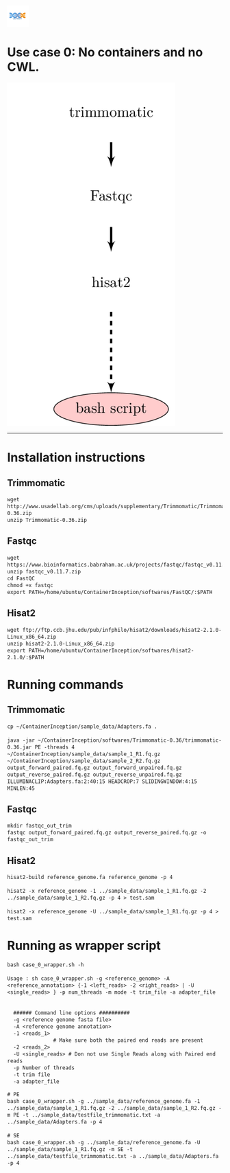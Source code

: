 [![logo](../generate_flowchart/flowChartImages/GerberLogo.w100.png)](/README.md)

# Use case 0: No containers and no CWL.

![alt text](../generate_flowchart/flowChartImages/useCase0.png)

----------

# Installation instructions

## Trimmomatic
```
wget http://www.usadellab.org/cms/uploads/supplementary/Trimmomatic/Trimmomatic-0.36.zip
unzip Trimmomatic-0.36.zip
```

## Fastqc
```
wget https://www.bioinformatics.babraham.ac.uk/projects/fastqc/fastqc_v0.11.7.zip
unzip fastqc_v0.11.7.zip
cd FastQC
chmod +x fastqc
export PATH=/home/ubuntu/ContainerInception/softwares/FastQC/:$PATH
```

## Hisat2
```
wget ftp://ftp.ccb.jhu.edu/pub/infphilo/hisat2/downloads/hisat2-2.1.0-Linux_x86_64.zip
unzip hisat2-2.1.0-Linux_x86_64.zip
export PATH=/home/ubuntu/ContainerInception/softwares/hisat2-2.1.0/:$PATH
```

# Running commands

## Trimmomatic
```
cp ~/ContainerInception/sample_data/Adapters.fa .

java -jar ~/ContainerInception/softwares/Trimmomatic-0.36/trimmomatic-0.36.jar PE -threads 4 ~/ContainerInception/sample_data/sample_1_R1.fq.gz ~/ContainerInception/sample_data/sample_2_R2.fq.gz output_forward_paired.fq.gz output_forward_unpaired.fq.gz output_reverse_paired.fq.gz output_reverse_unpaired.fq.gz ILLUMINACLIP:Adapters.fa:2:40:15 HEADCROP:7 SLIDINGWINDOW:4:15 MINLEN:45
```

## Fastqc
```
mkdir fastqc_out_trim
fastqc output_forward_paired.fq.gz output_reverse_paired.fq.gz -o fastqc_out_trim
```

## Hisat2
```
hisat2-build reference_genome.fa reference_genome -p 4

hisat2 -x reference_genome -1 ../sample_data/sample_1_R1.fq.gz -2 ../sample_data/sample_1_R2.fq.gz -p 4 > test.sam

hisat2 -x reference_genome -U ../sample_data/sample_1_R1.fq.gz -p 4 > test.sam
```

# Running as wrapper script

```
bash case_0_wrapper.sh -h

Usage : sh case_0_wrapper.sh -g <reference_genome> -A <reference_annotation> {-1 <left_reads> -2 <right_reads> | -U <single_reads> } -p num_threads -m mode -t trim_file -a adapter_file


  ###### Command line options ##########
  -g <reference genome fasta file>
  -A <reference genome annotation>
  -1 <reads_1>
               # Make sure both the paired end reads are present
  -2 <reads_2>
  -U <single_reads> # Don not use Single Reads along with Paired end reads
  -p Number of threads
  -t trim file
  -a adapter_file
```

```
# PE
bash case_0_wrapper.sh -g ../sample_data/reference_genome.fa -1 ../sample_data/sample_1_R1.fq.gz -2 ../sample_data/sample_1_R2.fq.gz -m PE -t ../sample_data/testfile_trimmomatic.txt -a ../sample_data/Adapters.fa -p 4

# SE
bash case_0_wrapper.sh -g ../sample_data/reference_genome.fa -U ../sample_data/sample_1_R1.fq.gz -m SE -t ../sample_data/testfile_trimmomatic.txt -a ../sample_data/Adapters.fa -p 4
```
